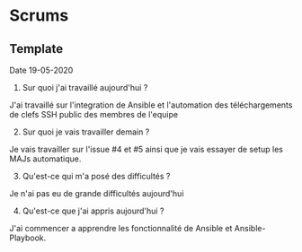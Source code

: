 # Scrums

## Template

Date 19-05-2020
1. Sur quoi j'ai travaillé aujourd'hui ?

J'ai travaillé sur l'integration de Ansible et l'automation des téléchargements de clefs SSH public des membres de
l'equipe

2. Sur quoi je vais travailler demain ?

Je vais travailler sur l'issue #4 et #5 ainsi que je vais essayer de setup les MAJs automatique.

3. Qu'est-ce qui m'a posé des difficultés ?

Je n'ai pas eu de grande difficultés aujourd'hui

4. Qu'est-ce que j'ai appris aujourd'hui ?

J'ai commencer a apprendre les fonctionnalité de Ansible et Ansible-Playbook.
